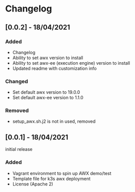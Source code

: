 # Changelog

## [0.0.2] - 18/04/2021

### Added

- Changelog
- Ability to set awx version to install
- Ability to set awx-ee (execution engine) version to install
- Updated readme with customization info

### Changed

- Set default awx version to 19.0.0
- Set default awx-ee version to 1.1.0

### Removed

- setup_awx.sh.j2 is not in used, removed

## [0.0.1] - 18/04/2021

initial release

### Added

- Vagrant environment to spin up AWX demo/test
- Template file for k3s awx deployment
- License (Apache 2)
